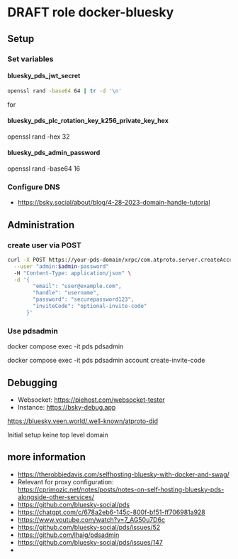 # DRAFT role docker-bluesky


## Setup 
### Set variables

#### bluesky_pds_jwt_secret
```bash
openssl rand -base64 64 | tr -d '\n'
```
for 

#### bluesky_pds_plc_rotation_key_k256_private_key_hex
openssl rand -hex 32

#### bluesky_pds_admin_password
openssl rand -base64 16

### Configure DNS
- https://bsky.social/about/blog/4-28-2023-domain-handle-tutorial

## Administration

### create user via POST
```bash
curl -X POST https://your-pds-domain/xrpc/com.atproto.server.createAccount \
  --user "admin:$admin-password" 
  -H "Content-Type: application/json" \
  -d '{
        "email": "user@example.com",
        "handle": "username",
        "password": "securepassword123",
        "inviteCode": "optional-invite-code"
      }'
```

### Use pdsadmin
docker compose exec -it pds pdsadmin

docker compose exec -it pds pdsadmin account create-invite-code

## Debugging

- Websocket: https://piehost.com/websocket-tester
- Instance: https://bsky-debug.app

https://bluesky.veen.world/.well-known/atproto-did

Initial setup keine top level domain


## more information
- https://therobbiedavis.com/selfhosting-bluesky-with-docker-and-swag/
- Relevant for proxy configuration: https://cprimozic.net/notes/posts/notes-on-self-hosting-bluesky-pds-alongside-other-services/
- https://github.com/bluesky-social/pds
- https://chatgpt.com/c/678a2eb6-145c-800f-bf51-ff706981a928
- https://www.youtube.com/watch?v=7_AG50u7D6c
- https://github.com/bluesky-social/pds/issues/52
- https://github.com/lhaig/pdsadmin
- https://github.com/bluesky-social/pds/issues/147
- 